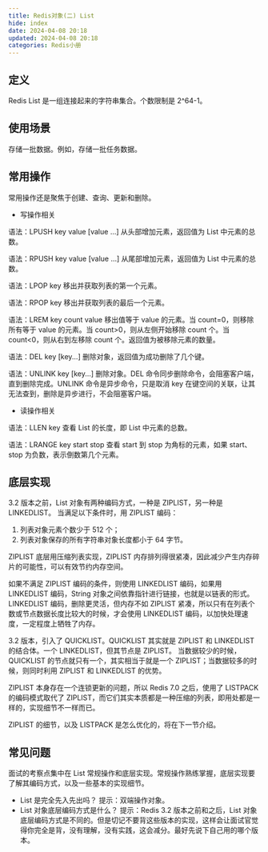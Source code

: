 ```yaml
---
title: Redis对象(二) List
hide: index
date: 2024-04-08 20:18
updated: 2024-04-08 20:18
categories: Redis小册
---
```


## 定义
Redis List 是一组连接起来的字符串集合。个数限制是 2^64-1。

## 使用场景
存储一批数据。例如，存储一批任务数据。

## 常用操作
常用操作还是聚焦于创建、查询、更新和删除。
- 写操作相关

语法：LPUSH key value [value ...]
从头部增加元素，返回值为 List 中元素的总数。

语法：RPUSH key value [value ...]
从尾部增加元素，返回值为 List 中元素的总数。

语法：LPOP key
移出并获取列表的第一个元素。

语法：RPOP key
移出并获取列表的最后一个元素。

语法：LREM key count value
移出值等于 value 的元素。当 count=0，则移除所有等于 value 的元素。当 count>0，则从左侧开始移除 count 个。当 count<0，则从右到左移除 count 个。返回值为被移除元素的数量。

语法：DEL key [key...]
删除对象，返回值为成功删除了几个键。

语法：UNLINK key [key...]
删除对象。DEL 命令同步删除命令，会阻塞客户端，直到删除完成。UNLINK 命令是异步命令，只是取消 key 在键空间的关联，让其无法查到，删除是异步进行，不会阻塞客户端。

- 读操作相关

语法：LLEN key
查看 List 的长度，即 List 中元素的总数。

语法：LRANGE key start stop
查看 start 到 stop 为角标的元素，如果 start、stop 为负数，表示倒数第几个元素。

## 底层实现
3.2 版本之前，List 对象有两种编码方式，一种是 ZIPLIST，另一种是 LINKEDLIST。
当满足以下条件时，用 ZIPLIST 编码：
1. 列表对象元素个数少于 512 个；
2. 列表对象保存的所有字符串对象长度都小于 64 字节。

ZIPLIST 底层用压缩列表实现，ZIPLIST 内存排列得很紧凑，因此减少产生内存碎片的可能性，可以有效节约内存空间。

如果不满足 ZIPLIST 编码的条件，则使用 LINKEDLIST 编码，如果用 LINKEDLIST 编码，String 对象之间依靠指针进行链接，也就是以链表的形式。LINKEDLIST 编码，删除更灵活，但内存不如 ZIPLIST 紧凑，所以只有在列表个数或节点数据长度比较大的时候，才会使用 LINKEDLIST 编码，以加快处理速度，一定程度上牺牲了内存。

3.2 版本，引入了 QUICKLIST。QUICKLIST 其实就是 ZIPLIST 和 LINKEDLIST 的结合体。一个 LINKEDLIST，但其节点是 ZIPLIST。
当数据较少的时候，QUICKLIST 的节点就只有一个，其实相当于就是一个 ZIPLIST；当数据较多的时候，则同时利用 ZIPLIST 和 LINKEDLIST 的优势。

ZIPLIST 本身存在一个连锁更新的问题，所以 Redis 7.0 之后，使用了 LISTPACK 的编码模式取代了 ZIPLIST，而它们其实本质都是一种压缩的列表，即用处都是一样的，实现细节不一样而已。

ZIPLIST 的细节，以及 LISTPACK 是怎么优化的，将在下一节介绍。

## 常见问题
面试的考察点集中在 List 常规操作和底层实现。常规操作熟练掌握，底层实现要了解其编码方式，以及一些基本的实现细节。
- List 是完全先入先出吗？
提示：双端操作对象。
- List 对象底层编码方式是什么？
提示：Redis 3.2 版本之前和之后，List 对象底层编码方式是不同的。但是切记不要背这些版本的实现，这样会让面试官觉得你完全是背，没有理解，没有实践，这会减分。最好先说下自己用的哪个版本。